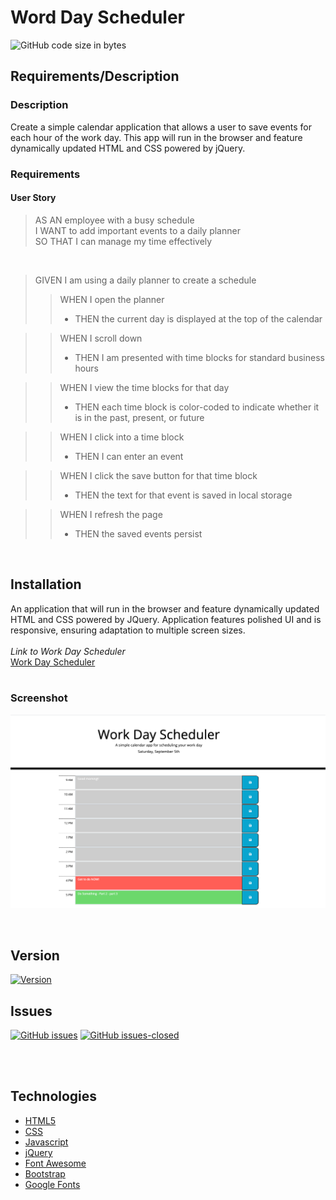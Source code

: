 # Word Day Scheduler

![GitHub code size in bytes](https://img.shields.io/github/languages/code-size/fondofhats/workDay-scheduler)

## Requirements/Description
### Description
Create a simple calendar application that allows a user to save events for each hour of the work day. This app will run in the browser and feature dynamically updated HTML and CSS powered by jQuery.
<br>
### Requirements
#### User Story
>AS AN employee with a busy schedule <br>
I WANT to add important events to a daily planner<br>
SO THAT I can manage my time effectively<br>
<br>

>GIVEN I am using a daily planner to create a schedule
>>WHEN I open the planner<br>
>> + THEN the current day is displayed at the top of the calendar<br>

>>WHEN I scroll down<br>
>> + THEN I am presented with time blocks for standard business hours<br>

>>WHEN I view the time blocks for that day<br>
>> + THEN each time block is color-coded to indicate whether it is in the past, present, or future<br>

>>WHEN I click into a time block<br>
>> + THEN I can enter an event<br>

>>WHEN I click the save button for that time block <br>
>> + THEN the text for that event is saved in local storage<br>

>>WHEN I refresh the page<br>
>> + THEN the saved events persist<br>

<br>

## Installation

An application that will run in the browser and feature dynamically updated HTML and CSS powered by JQuery. Application features polished UI and is responsive, ensuring adaptation to multiple screen sizes.
<br>
<br>
*Link to Work Day Scheduler* <br>
[Work Day Scheduler](https://fondofhats.github.io/workday-scheduler/)
<br>
<br>
### Screenshot

![Work Day Scheduler](https://raw.githubusercontent.com/fondofhats/workday-scheduler/master/workday-scheduler.png)

<br>

## Version
[![Version](https://badge.fury.io/gh/tterb%2FHyde.svg)](https://badge.fury.io/gh/fondofhats%2wordday-scheduler)

## Issues
[![GitHub issues](https://img.shields.io/github/issues/fondofhats/workday-scheduler.svg)](https://GitHub.com/fondofhats/workday-scheduler/issues/)
[![GitHub issues-closed](https://img.shields.io/github/issues-closed/fondofhats/workday-scheduler.svg)](https://GitHub.com/fondofhats/workday-scheduler/issues?q=is%3Aissue+is%3Aclosed)

<br>
<br>


## Technologies

* [HTML5](https://developer.mozilla.org/en-US/docs/Web/Guide/HTML/HTML5)
* [CSS](https://developer.mozilla.org/en-US/docs/Web/CSS)
* [Javascript](https://developer.mozilla.org/en-US/docs/Web/JavaScript)
* [jQuery](https://jquery.com/)
* [Font Awesome](https://fontawesome.com/)
* [Bootstrap](https://getbootstrap.com/)
* [Google Fonts](https://fonts.google.com/)
